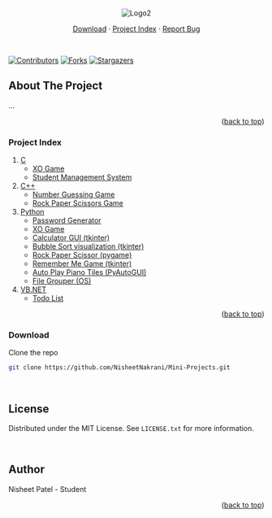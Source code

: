 <div id="top"></div>

<br />
<div align="center">
  
  ![Logo2](https://user-images.githubusercontent.com/62321150/153153963-a4abfb2e-4db5-47bf-9b88-b9612b210d3c.png)
  
  <p align="center">
    <a href="#download">Download</a>
    ·
    <a href="#index">Project Index</a>
    ·
    <a href="https://github.com/NisheetNakrani/Mini-Projects/issues">Report Bug</a>
  </p>
  <br />
</div>

[![Contributors][contributors-shield]][contributors-url]
[![Forks][forks-shield]][forks-url]
[![Stargazers][stars-shield]][stars-url]


<!-- ABOUT THE PROJECT -->
## About The Project
...


<p align="right">(<a href="#top">back to top</a>)</p>


<!-- TABLE OF CONTENTS -->
<h3 id="index"> Project Index </h3>
<ol>
  <li>
    <a href="https://github.com/NisheetNakrani/Mini-Projects/tree/master/C">C</a>
    <ul>
      <li><a href="https://github.com/NisheetNakrani/Mini-Projects/blob/master/C/XO_Game.c">XO Game</a></li>
      <li><a href="https://github.com/NisheetNakrani/Mini-Projects/tree/master/C/Student%20Management%20System">Student Management System</a></li>
    </ul>
  </li>
  <li>
    <a href="https://github.com/NisheetNakrani/Mini-Projects/tree/master/C%2B%2B">C++</a>
    <ul>
      <li><a href="https://github.com/NisheetNakrani/Mini-Projects/blob/master/C%2B%2B/Number%20Guessing%20Game.cpp">Number Guessing Game</a></li>
      <li><a href="https://github.com/NisheetNakrani/Mini-Projects/blob/master/C%2B%2B/Rock%20Paper%20Scissors%20Game.cpp">Rock Paper Scissors Game</a></li>
    </ul>
  </li>
  <li>
    <a href="https://github.com/NisheetNakrani/Mini-Projects/tree/master/Python">Python</a>
    <ul>
      <li><a href="https://github.com/NisheetNakrani/Mini-Projects/blob/master/Python/Password%20Generator.py">Password Generator</a></li>
      <li><a href="https://github.com/NisheetNakrani/Mini-Projects/blob/master/Python/XO%20Game.py">XO Game</a></li>
      <li><a href="https://github.com/NisheetNakrani/Mini-Projects/blob/master/Python/calculator_gui.py">Calculator GUI (tkinter)</a></li>
      <li><a href="https://github.com/NisheetNakrani/Mini-Projects/tree/master/Python/Bubble%20Sort%20visualization">Bubble Sort visualization (tkinter)</a></li>
      <li><a href="https://github.com/NisheetNakrani/Mini-Projects/tree/master/Python/Rock%20Paper%20Scissor%20pygame">Rock Paper Scissor (pygame)</a></li>
      <li><a href="https://github.com/NisheetNakrani/Mini-Projects/tree/master/Python/Remember%20Me%20Game">
      Remember Me Game (tkinter)</a></li>
      <li><a href="https://github.com/NisheetNakrani/Mini-Projects/tree/master/Python/Auto%20Play%20Piano%20Tiles">
      Auto Play Piano Tiles (PyAutoGUI)</a></li>
      <li><a href="https://github.com/NisheetNakrani/Mini-Projects/tree/master/Python/File%20Grouper">
      File Grouper (OS)</a></li>
    </ul>
  </li>
  <li>
    <a href="https://github.com/NisheetNakrani/Mini-Projects/tree/master/VB.NET">VB.NET</a>
    <ul>
      <li><a href="https://github.com/NisheetNakrani/Mini-Projects/blob/master/VB%3ENET/Todo%20List">Todo List</a></li>
    </ul>
  </li>
</ol>

<p align="right">(<a href="#top">back to top</a>)</p>


### Download

<p id="download">Clone the repo</p>

```sh
git clone https://github.com/NisheetNakrani/Mini-Projects.git
```

<br>

## License

Distributed under the MIT License. See `LICENSE.txt` for more information.

<br>

## Author

<a herf="https://github.com/NisheetNakrani/">Nisheet Patel</a> - Student

<p align="right">(<a href="#top">back to top</a>)</p>



<!-- MARKDOWN LINKS & IMAGES -->
[contributors-shield]: https://img.shields.io/github/contributors/NisheetNakrani/Mini-Projects?color=dark-green
[contributors-url]: https://github.com/NisheetNakrani/Mini-Projects/graphs/contributors
[forks-shield]: https://img.shields.io/github/forks/NisheetNakrani/Mini-Projects?color=dark-green
[forks-url]: https://github.com/NisheetNakrani/Mini-Projects/network/members
[stars-shield]: https://img.shields.io/github/stars/NisheetNakrani/Mini-Projects?color=dark-green
[stars-url]: https://github.com/NisheetNakrani/Mini-Projects
